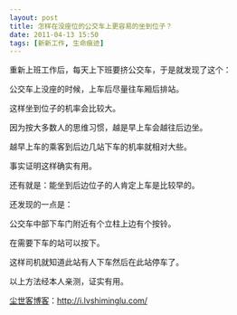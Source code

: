 ```yaml
---
layout: post
title: 怎样在没座位的公交车上更容易的坐到位子？
date: 2011-04-13 15:50
tags: [新新工作, 生命痕迹]
---
```

重新上班工作后，每天上下班要挤公交车，于是就发现了这个：

公交车上没座的时候，上车后尽量往车厢后排站。

这样坐到位子的机率会比较大。

因为按大多数人的思维习惯，越是早上车会越往后边坐。

越早上车的乘客到后边几站下车的机率就相对大些。 

事实证明这样确实有用。

还有就是：能坐到后边位子的人肯定上车是比较早的。

还发现的一点是：

公交车中部下车门附近有个立柱上边有个按铃。

在需要下车的站可以按下。

这样司机就知道此站有人下车然后在此站停车了。

以上方法经本人亲测，证实有用。

<a href="http://i.lvshiminglu.com/">尘世客博客</a>：<a href="http://i.lvshiminglu.com/">http://i.lvshiminglu.com/</a>

